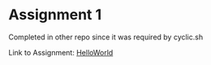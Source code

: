 # Assignment 1

Completed in other repo since it was required by cyclic.sh

Link to Assignment: [HelloWorld](https://github.com/NishitShah18/helloworld)
